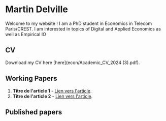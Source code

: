 # Martin Delville

Welcome to my website !
I am a PhD student in Economics in Telecom Paris/CREST. I am interested in topics of Digital and Applied Economics as well as Empirical IO 

## CV
Download my CV here [here](econ/Academic_CV_2024 (3).pdf).

## Working Papers
1. **Titre de l'article 1** - [Lien vers l'article](lien_article_1).
2. **Titre de l'article 2** - [Lien vers l'article](lien_article_2).

## Published papers
